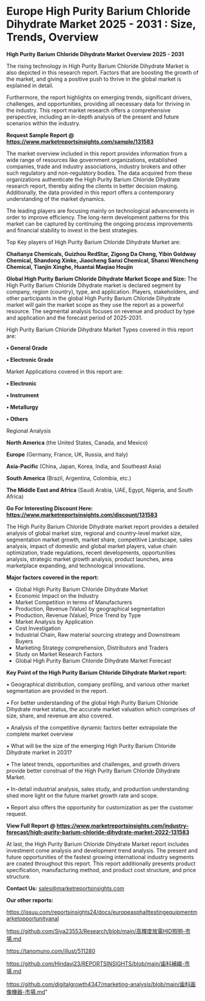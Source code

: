 # Europe High Purity Barium Chloride Dihydrate Market 2025 - 2031 : Size, Trends, Overview

<Strong> High Purity Barium Chloride Dihydrate Market Overview 2025 - 2031</strong>

The rising technology in High Purity Barium Chloride Dihydrate Market is also depicted in this research report. Factors that are boosting the growth of the market, and giving a positive push to thrive in the global market is explained in detail.

Furthermore, the report highlights on emerging trends, significant drivers, challenges, and opportunities, providing all necessary data for thriving in the industry. This report market research offers a comprehensive perspective, including an in-depth analysis of the present and future scenarios within the industry.

<strong>Request Sample Report @ <a href=https://www.marketreportsinsights.com/sample/131583>https://www.marketreportsinsights.com/sample/131583</a></strong>

The market overview included in this report provides information from a wide range of resources like government organizations, established companies, trade and industry associations, industry brokers and other such regulatory and non-regulatory bodies. The data acquired from these organizations authenticate the High Purity Barium Chloride Dihydrate research report, thereby aiding the clients in better decision making. Additionally, the data provided in this report offers a contemporary understanding of the market dynamics.

The leading players are focusing mainly on technological advancements in order to improve efficiency. The long-term development patterns for this market can be captured by continuing the ongoing process improvements and financial stability to invest in the best strategies.

Top Key players of High Purity Barium Chloride Dihydrate Market are:

<strong>Chaitanya Chemicals, Guizhou RedStar, Zigong Da Cheng, Yibin Goldway Chemical, Shandong Xinke, Jiaocheng Sanxi Chemical, Shanxi Wencheng Chemical, Tianjin Xinghe, Huantai Maqiao Houjin</strong>

<strong><b>Global High Purity Barium Chloride Dihydrate Market Scope and Size:</b></strong>
The High Purity Barium Chloride Dihydrate market is declared segment by company, region (country), type, and application. Players, stakeholders, and other participants in the global High Purity Barium Chloride Dihydrate market will gain the market scope as they use the report as a powerful resource. The segmental analysis focuses on revenue and product by type and application and the forecast period of 2025-2031.

High Purity Barium Chloride Dihydrate Market Types covered in this report are:

<strong>• General Grade

• Electronic Grade</strong>

Market Applications covered in this report are:

<strong>• Electronic

• Instrument

• Metallurgy

• Others</strong> 

Regional Analysis

<strong>North America</strong> (the United States, Canada, and Mexico)

<strong>Europe</strong> (Germany, France, UK, Russia, and Italy)

<strong>Asia-Pacific</strong> (China, Japan, Korea, India, and Southeast Asia)

<strong>South America</strong> (Brazil, Argentina, Colombia, etc.)

<strong>The Middle East and Africa</strong> (Saudi Arabia, UAE, Egypt, Nigeria, and South Africa)

<strong>Go For Interesting Discount Here: <a href=https://www.marketreportsinsights.com/discount/131583>https://www.marketreportsinsights.com/discount/131583</a></strong>

The High Purity Barium Chloride Dihydrate market report provides a detailed analysis of global market size, regional and country-level market size, segmentation market growth, market share, competitive Landscape, sales analysis, impact of domestic and global market players, value chain optimization, trade regulations, recent developments, opportunities analysis, strategic market growth analysis, product launches, area marketplace expanding, and technological innovations.

<strong><b>Major factors covered in the report:</b></strong>
<ul>
  <li>Global High Purity Barium Chloride Dihydrate Market </li>
  <li>Economic Impact on the Industry</li>
  <li>Market Competition in terms of Manufacturers</li>
  <li>Production, Revenue (Value) by geographical segmentation</li>
  <li>Production, Revenue (Value), Price Trend by Type</li>
  <li>Market Analysis by Application</li>
  <li>Cost Investigation</li>
  <li>Industrial Chain, Raw material sourcing strategy and Downstream Buyers</li>
  <li>Marketing Strategy comprehension, Distributors and Traders</li>
  <li>Study on Market Research Factors</li>
  <li>Global High Purity Barium Chloride Dihydrate Market Forecast</li>
</ul>

<strong><b>Key Point of the High Purity Barium Chloride Dihydrate Market report:</b></strong>

• Geographical distribution, company profiling, and various other market segmentation are provided in the report.

• For better understanding of the global High Purity Barium Chloride Dihydrate market status, the accurate market valuation which comprises of size, share, and revenue are also covered.

• Analysis of the competitive dynamic factors better extrapolate the complete market overview

• What will be the size of the emerging High Purity Barium Chloride Dihydrate market in 2031?

• The latest trends, opportunities and challenges, and growth drivers provide better construal of the High Purity Barium Chloride Dihydrate Market.

• In-detail industrial analysis, sales study, and production understanding shed more light on the future market growth rate and scope.

• Report also offers the opportunity for customization as per the customer request.

<strong><b>View Full Report @ <a href=https://www.marketreportsinsights.com/industry-forecast/high-purity-barium-chloride-dihydrate-market-2022-131583>https://www.marketreportsinsights.com/industry-forecast/high-purity-barium-chloride-dihydrate-market-2022-131583</a></b></strong>


At last, the High Purity Barium Chloride Dihydrate Market report includes investment come analysis and development trend analysis. The present and future opportunities of the fastest growing international industry segments are coated throughout this report. This report additionally presents product specification, manufacturing method, and product cost structure, and price structure.

<strong>Contact Us:</strong>
sales@marketreportsinsights.com

<strong>Our other reports:</strong>

<a href=https://issuu.com/reportsinsights24/docs/europeasphalttestingequipmentmarketopportunityanal>https://issuu.com/reportsinsights24/docs/europeasphalttestingequipmentmarketopportunityanal</a>

<a href=https://github.com/Siya23553/Research/blob/main/高輝度放電HID照明-市場.md>https://github.com/Siya23553/Research/blob/main/高輝度放電HID照明-市場.md</a>

<a href=https://tanomuno.com/illust/511280>https://tanomuno.com/illust/511280</a>

<a href=https://github.com/Hindavi23/REPORTSINSIGHTS/blob/main/歯科補綴-市場.md>https://github.com/Hindavi23/REPORTSINSIGHTS/blob/main/歯科補綴-市場.md</a>

<a href=https://github.com/digitalgrowth4347/marketing-analysis/blob/main/歯科画像機器-市場.md>https://github.com/digitalgrowth4347/marketing-analysis/blob/main/歯科画像機器-市場.md</a>"
